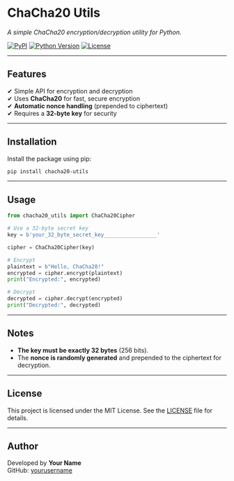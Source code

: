 # ChaCha20 Utils

*A simple ChaCha20 encryption/decryption utility for Python.*

[![PyPI](https://img.shields.io/pypi/v/chacha20-utils.svg)](https://pypi.org/project/chacha20-utils/)
[![Python Version](https://img.shields.io/pypi/pyversions/chacha20-utils.svg)](https://pypi.org/project/chacha20-utils/)
[![License](https://img.shields.io/github/license/SAKIB-SALIM/chacha20_utils)](https://github.com/SAKIB-SALIM/chacha20_utils/blob/main/LICENSE)

---

## Features

✔ Simple API for encryption and decryption  
✔ Uses **ChaCha20** for fast, secure encryption  
✔ **Automatic nonce handling** (prepended to ciphertext)  
✔ Requires a **32-byte key** for security  

---

## Installation

Install the package using pip:

```sh
pip install chacha20-utils
```

---

## Usage

```python
from chacha20_utils import ChaCha20Cipher

# Use a 32-byte secret key
key = b'your_32_byte_secret_key_________________'

cipher = ChaCha20Cipher(key)

# Encrypt
plaintext = b"Hello, ChaCha20!"
encrypted = cipher.encrypt(plaintext)
print("Encrypted:", encrypted)

# Decrypt
decrypted = cipher.decrypt(encrypted)
print("Decrypted:", decrypted)
```

---

## Notes

- **The key must be exactly 32 bytes** (256 bits).  
- The **nonce is randomly generated** and prepended to the ciphertext for decryption.  

---

## License

This project is licensed under the MIT License. See the [LICENSE](LICENSE) file for details.

---

## Author

Developed by **Your Name**  
GitHub: [yourusername](https://github.com/yourusername)  
